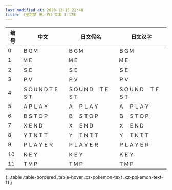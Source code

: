 ```yaml
---
last_modified_at: 2020-12-15 22:48
title: 《宝可梦 黑／白》文本 1-175
---
```

| 编号 | 中文 | 日文假名 | 日文汉字 |
| ---- | ---- | ---- | --- |
| 0 | ＢＧＭ | ＢＧＭ | ＢＧＭ |
| 1 | ＭＥ | ＭＥ | ＭＥ |
| 2 | ＳＥ | ＳＥ | ＳＥ |
| 3 | ＰＶ | ＰＶ | ＰＶ |
| 4 | ＳＯＵＮＤＴＥＳＴ | ＳＯＵＮＤ　ＴＥＳＴ | ＳＯＵＮＤ　ＴＥＳＴ |
| 5 | ＡＰＬＡＹ | Ａ　ＰＬＡＹ | Ａ　ＰＬＡＹ |
| 6 | ＢＳＴＯＰ | Ｂ　ＳＴＯＰ | Ｂ　ＳＴＯＰ |
| 7 | ＸＥＮＤ | Ｘ　ＥＮＤ | Ｘ　ＥＮＤ |
| 8 | ＹＩＮＩＴ | Ｙ　ＩＮＩＴ | Ｙ　ＩＮＩＴ |
| 9 | ＰＬＡＹＥＲ | ＰＬＡＹＥＲ | ＰＬＡＹＥＲ |
| 10 | ＫＥＹ | ＫＥＹ | ＫＥＹ |
| 11 | ＴＭＰ | ＴＭＰ | ＴＭＰ |
{: .table .table-bordered .table-hover .xz-pokemon-text .xz-pokemon-text-11 }